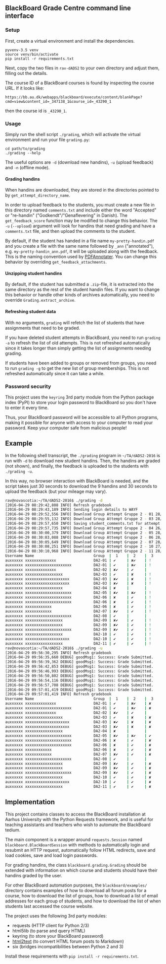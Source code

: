 ## BlackBoard Grade Centre command line interface

### Setup

First, create a virtual environment and install the dependencies.

```
pyvenv-3.5 venv
source venv/bin/activate
pip install -r requirements.txt
```

Next, copy the two files in `rav-dADS2` to
your own directory and adjust them, filling out the details.

The course ID of a BlackBoard courses is found by inspecting the course URL.
If it looks like:

`https://bb.au.dk/webapps/blackboard/execute/content/blankPage?cmd=view&content_id=_347138_1&course_id=_43290_1`

then the course id is `_43290_1`.

### Usage

Simply run the shell script `./grading`,
which will activate the virtual environment
and run your file `grading.py`:
```
cd path/to/grading
./grading --help
```

The useful options are `-d` (download new handins),
`-u` (upload feedback) and `-n` (offline mode).

#### Grading handins

When handins are downloaded, they are stored in the directories
pointed to by `get_attempt_directory_name`.

In order to upload feedback to the students, you must create a new file in this
directory named `comments.txt` and include either the word "Accepted"
or "re-handin" ("Godkendt"/"Genaflevering" in Danish).
The `get_feedback_score` function may be modified to change this behavior.
The `-u` (`--upload`) argument will look for handins that need grading
and have a `comments.txt` file, and then upload the comments to the student.

By default, if the student has handed in a file name `my-pretty-handin.pdf`
and you create a file with the same name followed by `_ann` ("annotated"),
e.g. `my-pretty-handin_ann.pdf`, it will be uploaded along with the feedback.
This is the naming convention used by
[PDFAnnotater](https://github.com/Mortal/pdfannotater).
You can change this behavior by overriding `get_feedback_attachments`.

#### Unzipping student handins

By default, if the student has submitted a `.zip`-file, it is extracted
into the same directory as the rest of the student handin files.
If you want to change this behavior or handle other kinds of archives
automatically, you need to override `Grading.extract_archive`.

#### Refreshing student data

With no arguments, `grading` will refetch the list of students that have
assignments that need to be graded.

If you have deleted student attempts in BlackBoard,
you need to run `grading -a` to refresh the list of old attempts.
This is not refreshed automatically since it takes longer than
simply getting the list of assignments needing grading.

If students have been added to groups or removed from groups,
you need to run `grading -g` to get the new list of group memberships.
This is not refreshed automatically since it can take a while.


### Password security

This project uses the `keyring` 3rd party module from the Python package index (PyPI)
to store your login password to BlackBoard so you don't have to enter it every time.

Thus, your BlackBoard password will be accessible to all Python programs,
making it possible for anyone with access to your computer to read your
password. Keep your computer safe from malicious people!


## Example

In the following shell transcript, the `./grading` program in `~/TA/dADS2-2016`
is run with `-d` to download new student handins.
Then, the handins are graded (not shown), and finally, the feedback is uploaded
to the students with `./grading -u`.

In this way, no browser interaction with BlackBoard is needed,
and the script takes just 30 seconds to download the 9 handins
and 30 seconds to upload the feedback (but your mileage may vary).

```sh
rav@novascotia:~/TA/dADS2-2016$ ./grading -d
[2016-04-29 08:29:42,808 INFO] Refresh gradebook
[2016-04-29 08:29:43,189 INFO] Sending login details to WAYF
[2016-04-29 08:29:52,556 INFO] Download Group Attempt Gruppe 2 - 01 28/04/16 /home/rav/TA/dADS2-2016/A3-2/01_26421/afl3.pdf (None bytes)
[2016-04-29 08:29:55,132 INFO] Download Group Attempt Gruppe 2 - 03 28/04/16 /home/rav/TA/dADS2-2016/A3-2/03_26348/main.pdf (None bytes)
[2016-04-29 08:29:57,650 INFO] Saving student_comments.txt for attempt Group Attempt Gruppe 2 - 04 26/04/16
[2016-04-29 08:29:57,735 INFO] Download Group Attempt Gruppe 2 - 04 26/04/16 /home/rav/TA/dADS2-2016/A3-2/04_26294/aflevering-3(2).pdf (None bytes)
[2016-04-29 08:30:00,379 INFO] Download Group Attempt Gruppe 2 - 05 28/04/16 /home/rav/TA/dADS2-2016/A3-2/05_26373/A3_Gruppe5.pdf (None bytes)
[2016-04-29 08:30:03,088 INFO] Download Group Attempt Gruppe 2 - 06 28/04/16 /home/rav/TA/dADS2-2016/A3-2/06_26429/Dads2Afl3.pdf (None bytes)
[2016-04-29 08:30:05,649 INFO] Download Group Attempt Gruppe 2 - 07 28/04/16 /home/rav/TA/dADS2-2016/A3-2/07_26416/Handin3.pdf (None bytes)
[2016-04-29 08:30:08,251 INFO] Download Group Attempt Gruppe 2 - 10 27/04/16 /home/rav/TA/dADS2-2016/A3-2/10_26316/aflevering10.pdf (None bytes)
[2016-04-29 08:30:10,968 INFO] Download Group Attempt Gruppe 2 - 11 28/04/16 /home/rav/TA/dADS2-2016/A3-2/11_26405/A3.pdf (None bytes)
Username Name                           Group  |  1    |  2    |  3    |  4    |  5    |  6
auxxxxxx xxxxxxxxxxxxxx                 DA2-01 | ✔     | ✘✔    | !     |       |       |
auxxxxxx xxxxxxxxxxxxxxxxxxxxx          DA2-01 | ✔     | ✘✔    | !     |       |       |
auxxxxxx xxxxxxxxxxxxxx                 DA2-02 | ✘✔    | ✔     |       |       |       |
auxxxxxx xxxxxxxxxxxxxxxxx              DA2-03 | ✔     | ✘     | !     |       |       |
auxxxxxx xxxxxxxxxxxxxxxxxxxx           DA2-03 | ✘✔    | ✘     | !     |       |       |
auxxxxxx xxxxxxxxxxxxxxxxxxxx           DA2-03 | ✘✔    | ✘     | !     |       |       |
auxxxxxx xxxxxxxxxxxxxxxxx              DA2-04 | ✘     |       |       |       |       |
auxxxxxx xxxxxxxxxxxxxxxxxxxxx          DA2-05 | ✘✔    | ✘✔    | !     |       |       |
auxxxxxx xxxxxxxxxxxxxxxxxxxxx          DA2-06 | ✘     | ✔     | !     |       |       |
auxxxxxx xxxxxxxxxxxxxxxxxxxxx          DA2-06 | ✘     | ✔     | !     |       |       |
auxxxxxx xxxxxxxxxxxx                   DA2-06 | ✘     | ✔     | !     |       |       |
auxxxxxx xxxxxxxxxxxx                   DA2-07 | ✘✔    | ✔     | !     |       |       |
auxxxxxx xxxxxxxxxxxxxxxxxxxxx          DA2-08 | ✔     |       |       |       |       |
auxxxxxx xxxxxxxxxxxxxxxxx              DA2-09 | ✘✔    | ✔     | !     |       |       |
auxxxxxx xxxxxxxxxxxxxxxxx              DA2-09 | ✘✔    | ✔     | !     |       |       |
auxxxxxx xxxxxxxxxxxxxxxxxxxxx          DA2-09 | ✘✔    | ✔     | !     |       |       |
auxxxxxx xxxxxxxxxxxxxxxxx              DA2-10 | ✔     | ✔     | !     |       |       |
auxxxxxx xxxxxxxxxxxxxxxxxxxx           DA2-10 | ✔     | ✔     | !     |       |       |
auxxxxxx xxxxxxxxxxxxxxxxx              DA2-11 | ✔     | ✔     | !     |       |       |
rav@novascotia:~/TA/dADS2-2016$ ./grading -u
[2016-04-29 09:56:30,295 INFO] Refresh gradebook
[2016-04-29 09:56:35,660 DEBUG] goodMsg1: Success: Grade Submitted.
[2016-04-29 09:56:39,362 DEBUG] goodMsg1: Success: Grade Submitted.
[2016-04-29 09:56:42,853 DEBUG] goodMsg1: Success: Grade Submitted.
[2016-04-29 09:56:46,993 DEBUG] goodMsg1: Success: Grade Submitted.
[2016-04-29 09:56:50,802 DEBUG] goodMsg1: Success: Grade Submitted.
[2016-04-29 09:56:54,116 DEBUG] goodMsg1: Success: Grade Submitted.
[2016-04-29 09:56:57,708 DEBUG] goodMsg1: Success: Grade Submitted.
[2016-04-29 09:57:01,419 DEBUG] goodMsg1: Success: Grade Submitted.
[2016-04-29 09:57:01,419 INFO] Refresh gradebook
Username Name                           Group  |  1    |  2    |  3    |  4    |  5    |  6
auxxxxxx xxxxxxxxxxxxxx                 DA2-01 | ✔     | ✘✔    | ✘     |       |       |
auxxxxxx xxxxxxxxxxxxxxxxxxxxx          DA2-01 | ✔     | ✘✔    | ✘     |       |       |
auxxxxxx xxxxxxxxxxxxxx                 DA2-02 | ✘✔    | ✔     |       |       |       |
auxxxxxx xxxxxxxxxxxxxxxxx              DA2-03 | ✔     | ✘     | ✘     |       |       |
auxxxxxx xxxxxxxxxxxxxxxxxxxx           DA2-03 | ✘✔    | ✘     | ✘     |       |       |
auxxxxxx xxxxxxxxxxxxxxxxxxxx           DA2-03 | ✘✔    | ✘     | ✘     |       |       |
auxxxxxx xxxxxxxxxxxxxxxxx              DA2-04 | ✘     |       |       |       |       |
auxxxxxx xxxxxxxxxxxxxxxxxxxxx          DA2-05 | ✘✔    | ✘✔    | ✔     |       |       |
auxxxxxx xxxxxxxxxxxxxxxxxxxxx          DA2-06 | ✘     | ✔     | ✘     |       |       |
auxxxxxx xxxxxxxxxxxxxxxxxxxxx          DA2-06 | ✘     | ✔     | ✘     |       |       |
auxxxxxx xxxxxxxxxxxx                   DA2-06 | ✘     | ✔     | ✘     |       |       |
auxxxxxx xxxxxxxxxxxx                   DA2-07 | ✘✔    | ✔     | ✘     |       |       |
auxxxxxx xxxxxxxxxxxxxxxxxxxxx          DA2-08 | ✔     |       |       |       |       |
auxxxxxx xxxxxxxxxxxxxxxxx              DA2-09 | ✘✔    | ✔     | ✘     |       |       |
auxxxxxx xxxxxxxxxxxxxxxxx              DA2-09 | ✘✔    | ✔     | ✘     |       |       |
auxxxxxx xxxxxxxxxxxxxxxxxxxxx          DA2-09 | ✘✔    | ✔     | ✘     |       |       |
auxxxxxx xxxxxxxxxxxxxxxxx              DA2-10 | ✔     | ✔     | ✘     |       |       |
auxxxxxx xxxxxxxxxxxxxxxxxxxx           DA2-10 | ✔     | ✔     | ✘     |       |       |
auxxxxxx xxxxxxxxxxxxxxxxx              DA2-11 | ✔     | ✔     | ✘     |       |       |
```


## Implementation

This project contains classes to access
the BlackBoard installation at Aarhus University
with the Python Requests framework, and is useful for teaching assistants and
teachers who wish to automate the BlackBoard tedium.

The main component is a wrapper around `requests.Session`
named `blackboard.BlackBoardSession`
with methods to automatically login and resubmit an HTTP request,
automatically follow HTML redirects,
save and load cookies, save and load login passwords.

For grading handins, the class `blackboard.grading.Grading`
should be extended with information on which course and students
should have their handins graded by the user.

For other BlackBoard automation purposes, the `blackboard/examples/` directory
contains examples of how to download all forum posts for a course,
how to download the list of groups,
how to download a list of email addresses for each group of students,
and how to download the list of when students last accessed the course website.

The project uses the following 3rd party modules:

* requests (HTTP client for Python 2/3)
* html5lib (to parse and query HTML)
* keyring (to store your BlackBoard password)
* [html2text](https://github.com/Alir3z4/html2text) (to convert HTML forum posts to Markdown)
* six (bridges incompatibilities between Python 2 and 3)

Install these requirements with `pip install -r requirements.txt`.
